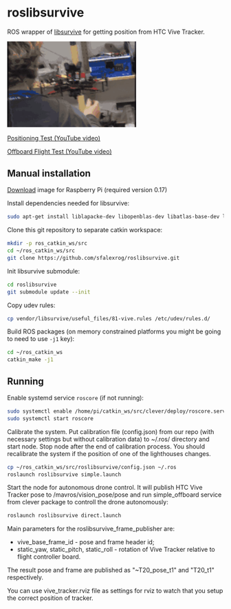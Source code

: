 # roslibsurvive

ROS wrapper of [libsurvive](https://github.com/cnlohr/libsurvive) for getting position from HTC Vive Tracker.

<img src="vive-tracker-positioning-test.gif" width="300px" alt="CLEVER drone">


[Positioning Test (YouTube video)](https://youtu.be/a5dJ0t4Btc4)

[Offboard Flight Test (YouTube video)](https://youtu.be/_Jx_HtfYyl8)

## Manual installation

[Download](https://github.com/CopterExpress/clever/releases/tag/v0.17) image for Raspberry Pi (required version 0.17)

Install dependencies needed for libsurvive:

```bash
sudo apt-get install liblapacke-dev libopenblas-dev libatlas-base-dev libusb-1.0-0-dev libpcap-dev
```

Clone this git repository to separate catkin workspace:

```bash
mkdir -p ros_catkin_ws/src
cd ~/ros_catkin_ws/src
git clone https://github.com/sfalexrog/roslibsurvive.git
```

Init libsurvive submodule:

```bash
cd roslibsurvive
git submodule update --init
```

Copy udev rules:

```bash
cp vendor/libsurvive/useful_files/81-vive.rules /etc/udev/rules.d/
```

Build ROS packages (on memory constrained platforms you might be going to need to use `-j1` key):

```bash
cd ~/ros_catkin_ws
catkin_make -j1
```

## Running

Enable systemd service `roscore` (if not running):

```bash
sudo systemctl enable /home/pi/catkin_ws/src/clever/deploy/roscore.service
sudo systemctl start roscore
```

Calibrate the system. Put calibration file (config.json) from our repo (with necessary settings but without calibration data) to ~/.ros/ directory and start node. Stop node after the end of calibration process. You should recalibrate the system if the position of one of the lighthouses changes.

```bash
cp ~/ros_catkin_ws/src/roslibsurvive/config.json ~/.ros
roslaunch roslibsurvive simple.launch
```

Start the node for autonomous drone control. It will publish HTC Vive Tracker pose to /mavros/vision_pose/pose and run simple_offboard service from clever package to controll the drone autonomously:

```bash
roslaunch roslibsurvive direct.launch
```

Main parameters for the roslibsurvive_frame_publisher are:
* vive_base_frame_id - pose and frame header id;
* static_yaw, static_pitch, static_roll - rotation of Vive Tracker relative to flight controller board.

The result pose and frame are published as "~T20_pose_t1" and "T20_t1" respectively.

You can use vive_tracker.rviz file as settings for rviz to watch that you setup the correct position of tracker.

